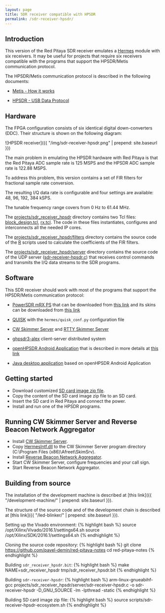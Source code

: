```yaml
---
layout: page
title: SDR receiver compatible with HPSDR
permalink: /sdr-receiver-hpsdr/
---
```


Introduction
-----

This version of the Red Pitaya SDR receiver emulates a [Hermes](http://openhpsdr.org/hermes.php) module with six receivers. It may be useful for projects that require six receivers compatible with the programs that support the HPSDR/Metis communication protocol.

The HPSDR/Metis communication protocol is described in the following documents:

 - [Metis - How it works](http://svn.tapr.org/repos_sdr_hpsdr/trunk/Metis/Documentation/Metis-%20How%20it%20works_V1.33.pdf)

 - [HPSDR - USB Data Protocol](http://svn.tapr.org/repos_sdr_hpsdr/trunk/Documentation/USB_protocol_V1.58.doc)

Hardware
-----

The FPGA configuration consists of six identical digital down-converters (DDC). Their structure is shown on the following diagram:

![HPSDR receiver]({{ "/img/sdr-receiver-hpsdr.png" | prepend: site.baseurl }})

The main problem in emulating the HPSDR hardware with Red Pitaya is that the Red Pitaya ADC sample rate is 125 MSPS and the HPSDR ADC sample rate is 122.88 MSPS.

To address this problem, this version contains a set of FIR filters for fractional sample rate conversion.

The resulting I/Q data rate is configurable and four settings are available: 48, 96, 192, 384 kSPS.

The tunable frequency range covers from 0 Hz to 61.44 MHz.

The [projects/sdr_receiver_hpsdr](https://github.com/pavel-demin/red-pitaya-notes/tree/master/projects/sdr_receiver_hpsdr) directory contains two Tcl files: [block_design.tcl](https://github.com/pavel-demin/red-pitaya-notes/blob/master/projects/sdr_receiver_hpsdr/block_design.tcl), [rx.tcl](https://github.com/pavel-demin/red-pitaya-notes/blob/master/projects/sdr_receiver_hpsdr/rx.tcl). The code in these files instantiates, configures and interconnects all the needed IP cores.

The [projects/sdr_receiver_hpsdr/filters](https://github.com/pavel-demin/red-pitaya-notes/tree/master/projects/sdr_receiver_hpsdr/filters) directory contains the source code of the [R](http://www.r-project.org) scripts used to calculate the coefficients of the FIR filters.

The [projects/sdr_receiver_hpsdr/server](https://github.com/pavel-demin/red-pitaya-notes/tree/master/projects/sdr_receiver_hpsdr/server) directory contains the source code of the UDP server ([sdr-receiver-hpsdr.c](https://github.com/pavel-demin/red-pitaya-notes/blob/master/projects/sdr_receiver_hpsdr/server/sdr-receiver-hpsdr.c)) that receives control commands and transmits the I/Q data streams to the SDR programs.

Software
-----

This SDR receiver should work with most of the programs that support the HPSDR/Metis communication protocol:

 - [PowerSDR mRX PS](http://openhpsdr.org/wiki/index.php?title=PowerSDR) that can be downloaded from [this link](http://svn.tapr.org/repos_sdr_hpsdr/trunk/W5WC/PowerSDR_Installers) and its skins can be downloaded from [this link](
http://svn.tapr.org/repos_sdr_hpsdr/trunk/W5WC/OpenHPSDR_Skins)

 - [QUISK](http://james.ahlstrom.name/quisk) with the `hermes/quisk_conf.py` configuration file

 - [CW Skimmer Server](http://dxatlas.com/skimserver) and [RTTY Skimmer Server](http://dxatlas.com/RttySkimServ)

 - [ghpsdr3-alex](http://napan.ca/ghpsdr3) client-server distributed system

 - [openHPSDR Android Application](https://play.google.com/store/apps/details?id=org.g0orx.openhpsdr) that is described in more details at [this link](http://g0orx.blogspot.be/2015/01/openhpsdr-android-application.html)

 - [Java desktop application](http://g0orx.blogspot.co.uk/2015/04/java-desktop-application-based-on.html) based on openHPSDR Android Application

Getting started
-----

 - Download customized [SD card image zip file](https://googledrive.com/host/0B-t5klOOymMNfmJ0bFQzTVNXQ3RtWm5SQ2NGTE1hRUlTd3V2emdSNzN6d0pYamNILW83Wmc/SDR/ecosystem-0.95-1-6deb253-sdr-receiver-hpsdr.zip).
 - Copy the content of the SD card image zip file to an SD card.
 - Insert the SD card in Red Pitaya and connect the power.
 - Install and run one of the HPSDR programs.

Running CW Skimmer Server and Reverse Beacon Network Aggregator
-----

 - Install [CW Skimmer Server](http://dxatlas.com/skimserver).
 - Copy [HermesIntf.dll](https://sourceforge.net/projects/hermesintf/files) to the CW Skimmer Server program directory (C:\Program Files (x86)\Afreet\SkimSrv).
 - Install [Reverse Beacon Network Aggregator](http://www.reversebeacon.net/pages/Aggregator+19).
 - Start CW Skimmer Server, configure frequencies and your call sign.
 - Start Reverse Beacon Network Aggregator.

Building from source
-----

The installation of the development machine is described at [this link]({{ "/development-machine/" | prepend: site.baseurl }}).

The structure of the source code and of the development chain is described at [this link]({{ "/led-blinker/" | prepend: site.baseurl }}).

Setting up the Vivado environment:
{% highlight bash %}
source /opt/Xilinx/Vivado/2016.1/settings64.sh
source /opt/Xilinx/SDK/2016.1/settings64.sh
{% endhighlight %}

Cloning the source code repository:
{% highlight bash %}
git clone https://github.com/pavel-demin/red-pitaya-notes
cd red-pitaya-notes
{% endhighlight %}

Building `sdr_receiver_hpsdr.bit`:
{% highlight bash %}
make NAME=sdr_receiver_hpsdr tmp/sdr_receiver_hpsdr.bit
{% endhighlight %}

Building `sdr-receiver-hpsdr`:
{% highlight bash %}
arm-linux-gnueabihf-gcc projects/sdr_receiver_hpsdr/server/sdr-receiver-hpsdr.c -o sdr-receiver-hpsdr -D_GNU_SOURCE -lm -lpthread -static
{% endhighlight %}

Building SD card image zip file:
{% highlight bash %}
source scripts/sdr-receiver-hpsdr-ecosystem.sh
{% endhighlight %}